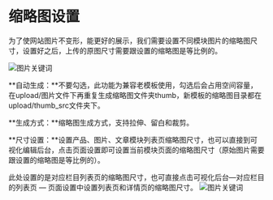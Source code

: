 # 缩略图设置

为了使网站图片不变形，能更好的展示，我们需要设置不同模块图片的缩略图尺寸，设置好之后，上传的原图尺寸需要跟设置的缩略图是等比例的。

![图片关键词](https://help.mituo.cn/jz/upload/201902/1550039321734634.png)

**自动生成：**不要勾选，此功能为兼容老模板使用，勾选后会占用空间容量，在upload/图片文件下再重复生成缩略图文件夹thumb，新模板的缩略图目录都在upload/thumb_src文件夹下。

**生成方式：**缩略图生成方式，支持拉伸、留白和裁剪。

**尺寸设置：**设置产品、图片、文章模块列表页缩略图尺寸，也可以直接到可视化编辑后台，点击页面设置即可设置当前模块页面的缩略图尺寸（原始图片需要跟设置的缩略图是等比例的）。

此处设置的是对应栏目列表页的缩略图尺寸，也可直接点击可视化后台—对应栏目的列表页 — 页面设置中设置列表页和详情页的缩略图尺寸。
![图片关键词](https://help.mituo.cn/jz/upload/201902/1550039332479493.png)